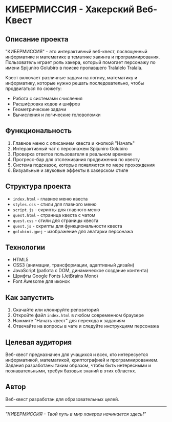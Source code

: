# КИБЕРМИССИЯ - Хакерский Веб-Квест

## Описание проекта

"КИБЕРМИССИЯ" - это интерактивный веб-квест, посвященный информатике и математике в тематике хакинга и программирования. Пользователь играет роль хакера, который помогает персонажу по имени Spijuniro Golubiro в поиске пропавшего Tralalelo Tralala.

Квест включает различные задачи на логику, математику и информатику, которые нужно решать последовательно, чтобы продвигаться по сюжету:
- Работа с системами счисления
- Расшифровка кодов и шифров
- Геометрические задачи
- Вычисления и логические головоломки

## Функциональность

1. Главное меню с описанием квеста и кнопкой "Начать"
2. Интерактивный чат с персонажем Spijuniro Golubiro
3. Проверка ответов пользователя в реальном времени
4. Прогресс-бар для отслеживания продвижения по квесту
5. Система подсказок, которые появляются по мере прохождения
6. Визуальные и звуковые эффекты в хакерском стиле

## Структура проекта

- `index.html` - главное меню квеста
- `styles.css` - стили для главного меню
- `script.js` - скрипты для главного меню
- `quest.html` - страница квеста с чатом
- `quest.css` - стили для страницы квеста
- `quest.js` - скрипты для функциональности квеста
- `golubini.gpej` - изображение для аватарки персонажа

## Технологии

- HTML5
- CSS3 (анимации, трансформации, адаптивный дизайн)
- JavaScript (работа с DOM, динамическое создание контента)
- Шрифты Google Fonts (JetBrains Mono)
- Font Awesome для иконок

## Как запустить

1. Скачайте или клонируйте репозиторий
2. Откройте файл `index.html` в любом современном браузере
3. Нажмите "Начать квест" для перехода к заданиям
4. Отвечайте на вопросы в чате и следуйте инструкциям персонажа

## Целевая аудитория

Веб-квест предназначен для учащихся и всех, кто интересуется информатикой, математикой, криптографией и программированием. Задания разработаны таким образом, чтобы быть интересными и познавательными, требуя базовых знаний в этих областях.

## Автор

Веб-квест разработан для образовательных целей.

---

*"КИБЕРМИССИЯ - Твой путь в мир хакеров начинается здесь!"* 